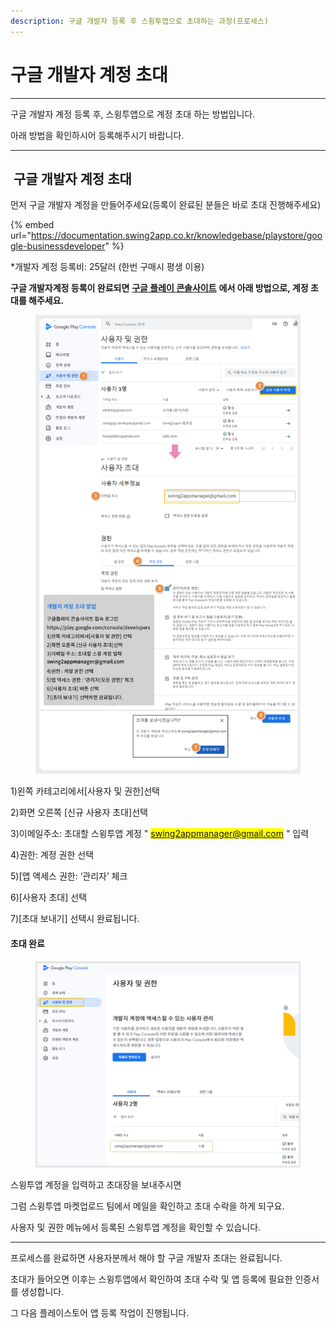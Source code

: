 ```yaml
---
description: 구글 개발자 등록 후 스윙투앱으로 초대하는 과정(프로세스)
---
```


# 구글 개발자 계정 초대

***



구글 개발자 계정 등록 후, 스윙투앱으로 계정 초대 하는 방법입니다.&#x20;

아래 방법을 확인하시어 등록해주시기 바랍니다.&#x20;

***



## <img src="https://wp.swing2app.co.kr/wp-content/uploads/2020/04/%EB%8B%A8%EB%9D%BD1-1.png" alt="" data-size="line"> 구글 개발자 계정 초대

먼저 구글 개발자 계정을 만들어주세요(등록이 완료된 분들은 바로 초대 진행해주세요)

{% embed url="https://documentation.swing2app.co.kr/knowledgebase/playstore/google-businessdeveloper" %}

\*개발자 계정 등록비: 25달러 (한번 구매시 평생 이용)&#x20;

**구글 개발자계정 등록이 완료되면** [**구글 플레이 콘솔사이트**](https://play.google.com/console/developers) **에서 아래 방법으로, 계정 초대를 해주세요.**&#x20;

<figure><img src="../../.gitbook/assets/구글계정초대 (1).png" alt=""><figcaption></figcaption></figure>

1\)왼쪽 카테고리에서\[사용자 및 권한]선택&#x20;

2\)화면 오른쪽 \[신규 사용자 초대]선택&#x20;

3\)이메일주소: 초대할 스윙투앱 계정 " <mark style="color:green;">swing2appmanager@gmail.com</mark> " 입력

4\)권한: 계정 권한 선택

5\)\[앱 액세스 권한: ‘관리자’ 체크&#x20;

6\)\[사용자 초대] 선택

7\)\[초대 보내기] 선택시 완료됩니다.



#### 초대 완료

<figure><img src="../../.gitbook/assets/이미지 4 (1).png" alt=""><figcaption></figcaption></figure>

스윙투앱 계정을 입력하고 초대장을 보내주시면&#x20;

그럼 스윙투앱 마켓업로드 팀에서 메일을 확인하고 초대 수락을 하게 되구요.

사용자 및 권한 메뉴에서 등록된 스윙투앱 계정을 확인할 수 있습니다.&#x20;

***



프로세스를 완료하면 사용자분께서 해야 할 구글 개발자 초대는 완료됩니다.

초대가 들어오면 이후는 스윙투앱에서 확인하여 초대 수락 및 앱 등록에 필요한 인증서를 생성합니다.

그 다음 플레이스토어 앱 등록 작업이 진행됩니다.&#x20;

